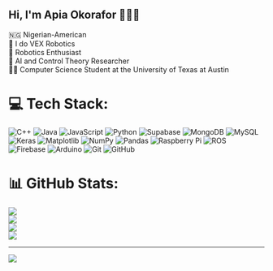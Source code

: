 ## Hi, I'm Apia Okorafor 🙋🏿‍♂️

🇳🇬 Nigerian-American<br/>
🥇 I do VEX Robotics<br/>
🤖 Robotics Enthusiast<br/>
🧠 AI and Control Theory Researcher<br/>
🤘🏿 Computer Science Student at the University of Texas at Austin<br/>


# 💻 Tech Stack:
![C++](https://img.shields.io/badge/c++-%2300599C.svg?style=for-the-badge&logo=c%2B%2B&logoColor=white) ![Java](https://img.shields.io/badge/java-%23ED8B00.svg?style=for-the-badge&logo=openjdk&logoColor=white) ![JavaScript](https://img.shields.io/badge/javascript-%23323330.svg?style=for-the-badge&logo=javascript&logoColor=%23F7DF1E) ![Python](https://img.shields.io/badge/python-3670A0?style=for-the-badge&logo=python&logoColor=ffdd54) ![Supabase](https://img.shields.io/badge/Supabase-3ECF8E?style=for-the-badge&logo=supabase&logoColor=white) ![MongoDB](https://img.shields.io/badge/MongoDB-%234ea94b.svg?style=for-the-badge&logo=mongodb&logoColor=white) ![MySQL](https://img.shields.io/badge/mysql-4479A1.svg?style=for-the-badge&logo=mysql&logoColor=white) ![Keras](https://img.shields.io/badge/Keras-%23D00000.svg?style=for-the-badge&logo=Keras&logoColor=white) ![Matplotlib](https://img.shields.io/badge/Matplotlib-%23ffffff.svg?style=for-the-badge&logo=Matplotlib&logoColor=black) ![NumPy](https://img.shields.io/badge/numpy-%23013243.svg?style=for-the-badge&logo=numpy&logoColor=white) ![Pandas](https://img.shields.io/badge/pandas-%23150458.svg?style=for-the-badge&logo=pandas&logoColor=white) ![Raspberry Pi](https://img.shields.io/badge/-Raspberry_Pi-C51A4A?style=for-the-badge&logo=Raspberry-Pi) ![ROS](https://img.shields.io/badge/ros-%230A0FF9.svg?style=for-the-badge&logo=ros&logoColor=white) ![Firebase](https://img.shields.io/badge/firebase-a08021?style=for-the-badge&logo=firebase&logoColor=ffcd34) ![Arduino](https://img.shields.io/badge/-Arduino-00979D?style=for-the-badge&logo=Arduino&logoColor=white) ![Git](https://img.shields.io/badge/git-%23F05033.svg?style=for-the-badge&logo=git&logoColor=white) ![GitHub](https://img.shields.io/badge/github-%23121011.svg?style=for-the-badge&logo=github&logoColor=white)
# 📊 GitHub Stats:
![](https://github-readme-stats.vercel.app/api?username=Djninja926&theme=transparent&hide_border=false&include_all_commits=false&count_private=true)<br/>
![](https://nirzak-streak-stats.vercel.app/?user=Djninja926&theme=transparent&hide_border=false)<br/>
![](https://github-readme-stats.vercel.app/api/top-langs/?username=Djninja926&theme=transparent&hide_border=false&include_all_commits=false&count_private=true&layout=compact)<br/>
![](https://github-contributor-stats.vercel.app/api?username=Djninja926&limit=5&theme=transparent&combine_all_yearly_contributions=true)

---
[![](https://visitcount.itsvg.in/api?id=Djninja926&icon=0&color=1)](https://visitcount.itsvg.in)

<!-- Proudly created with GPRM ( https://gprm.itsvg.in ) -->
